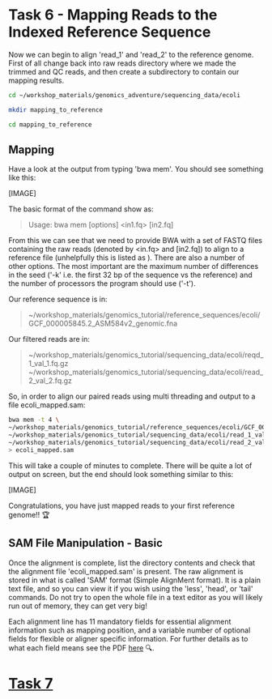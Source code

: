 # Task 6 - Mapping Reads to the Indexed Reference Sequence
Now we can begin to align 'read_1' and 'read_2' to the reference genome. First of all change back into raw reads directory where we made the trimmed and QC reads, and then create a subdirectory to contain our mapping results.
```bash
cd ~/workshop_materials/genomics_adventure/sequencing_data/ecoli

mkdir mapping_to_reference

cd mapping_to_reference
```

## Mapping
Have a look at the output from typing 'bwa mem'. You should see something like this:

[IMAGE]

The basic format of the command show as:

>Usage: bwa mem [options] <idxbase> <in1.fq> [in2.fq]

From this we can see that we need to provide BWA with a set of FASTQ files containing the raw reads (denoted by
<in.fq> and [in2.fq]) to align to a reference file (unhelpfully this is listed as <idxbase>). There are also a number of other options. The most important are the maximum number of differences in the seed ('-k' i.e. the first 32 bp of the sequence vs the reference) and the number of processors the program should use ('-t').
  
Our reference sequence is in:
>~/workshop_materials/genomics_tutorial/reference_sequences/ecoli/GCF_000005845.2_ASM584v2_genomic.fna

Our filtered reads are in:
>~/workshop_materials/genomics_tutorial/sequencing_data/ecoli/reqd_1_val_1.fq.gz
>~/workshop_materials/genomics_tutorial/sequencing_data/ecoli/read_2_val_2.fq.gz

So, in order to align our paired reads using multi threading and output to a file ecoli_mapped.sam:
```bash
bwa mem -t 4 \
~/workshop_materials/genomics_tutorial/reference_sequences/ecoli/GCF_000005845.2_ASM584v2_genomic.fna \
~/workshop_materials/genomics_tutorial/sequencing_data/ecoli/read_1_val_1.fq.gz \
~/workshop_materials/genomics_tutorial/sequencing_data/ecoli/read_2_val_2.fq.gz \
> ecoli_mapped.sam
```

This will take a couple of minutes to complete. There will be quite a lot of output on screen, but the end should look something similar to this:

[IMAGE]

Congratulations, you have just mapped reads to your first reference genome!! :trophy:

## SAM File Manipulation - Basic
Once the alignment is complete, list the directory contents and check that the alignment file 'ecoli_mapped.sam' is present. The raw alignment is stored in what is called 'SAM' format (Simple AlignMent format). It is a plain text file, and so you can view it if you wish using the 'less', 'head', or 'tail' commands. Do not try to open the whole file in a text editor as you will likely run out of memory, they can get very big!

Each alignment line has 11 mandatory fields for essential alignment information such as mapping position, and a variable number of optional fields for flexible or aligner specific information. For further details as to what each field means see the PDF [here](http://samtools.sourceforge.net/SAM1.pdf) :mag:.


# [Task 7]()
